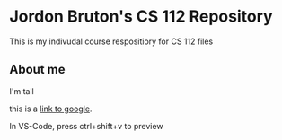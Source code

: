 # Jordon Bruton's CS 112 Repository
This is my indivudal course respositiory for CS 112 files

## About me 
I'm tall

this is a [link to google](http://google.com).

In VS-Code, press ctrl+shift+v to preview